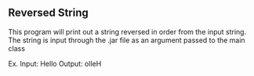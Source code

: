 ## Reversed String

This program will print out a string reversed in order from the input string.
The string is input through the .jar file as an argument passed to the main class

Ex.
Input: Hello
Output: olleH